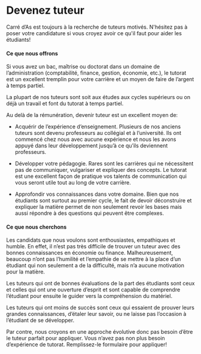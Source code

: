 **Devenez tuteur**
==================

Carré d’As est toujours à la recherche de tuteurs motivés. N'hésitez pas à poser votre candidature si vous croyez avoir ce qu'il faut pour aider les étudiants!

#### Ce que nous offrons

Si vous avez un bac, maîtrise ou doctorat dans un domaine de l’administration (comptabilité, finance, gestion, économie, etc.), le tutorat est un excellent tremplin pour votre carrière et un moyen de faire de l’argent à temps partiel.

La plupart de nos tuteurs sont soit aux études aux cycles supérieurs ou on déjà un travail et font du tutorat à temps partiel.

Au delà de la rémunération, devenir tuteur est un excellent moyen de:

*   Acquérir de l’expérience d’enseignement. Plusieurs de nos anciens tuteurs sont devenu professeurs au collégial et à l’université. Ils ont commencé chez nous avec aucune expérience et nous les avons appuyé dans leur développement jusqu’à ce qu’ils deviennent professeurs.
    
*   Développer votre pédagogie. Rares sont les carrières qui ne nécessitent pas de communiquer, vulgariser et expliquer des concepts. Le tutorat est une excellent façon de pratique vos talents de communication qui vous seront utile tout au long de votre carrière.
    
*   Approfondir vos connaissances dans votre domaine. Bien que nos étudiants sont surtout au premier cycle, le fait de devoir déconstruire et expliquer la matière permet de non seulement revoir les bases mais aussi répondre à des questions qui peuvent être complexes.
    

#### Ce que nous cherchons

Les candidats que nous voulons sont enthousiastes, empathiques et humble. En effet, il n’est pas très difficile de trouver un tuteur avec des bonnes connaissances en économie ou finance. Malheureusement, beaucoup n’ont pas l’humilité et l’empathie de se mettre à la place d’un étudiant qui non seulement a de la difficulté, mais n’a aucune motivation pour la matière. 

Les tuteurs qui ont de bonnes évaluations de la part des étudiants sont ceux et celles qui ont une ouverture d’esprit et sont capable de comprendre l’étudiant pour ensuite le guider vers la compréhension du matériel. 

Les tuteurs qui ont moins de succès sont ceux qui essaient de prouver leurs grandes connaissances, d’étaler leur savoir, ou ne laisse pas l’occasion à l’étudiant de se développer.

Par contre, nous croyons en une approche évolutive donc pas besoin d’être le tuteur parfait pour appliquer. Vous n’avez pas non plus besoin d’expérience de tutorat. Remplissez-le formulaire pour appliquer!